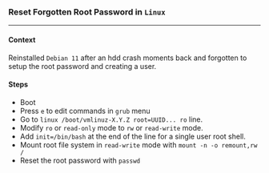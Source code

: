 ### Reset Forgotten Root Password in `Linux`
***
#### Context  
Reinstalled  `Debian 11` after an hdd crash moments back and forgotten to setup the root password and creating a user.

#### Steps
- Boot  
- Press `e` to edit commands in `grub` menu  
- Go to `linux /boot/vmlinuz-X.Y.Z root=UUID... ro` line.  
- Modify `ro` or `read-only` mode to `rw` or `read-write` mode.  
- Add `init=/bin/bash` at the end of the line for a single user root shell.  
- Mount root file system in `read-write` mode with `mount -n -o remount,rw /`  
- Reset the root password with `passwd`  
 

